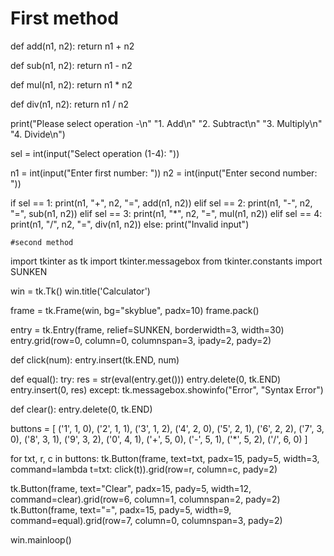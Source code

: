 # First method

def add(n1, n2):
    return n1 + n2

def sub(n1, n2):
    return n1 - n2

def mul(n1, n2):
    return n1 * n2

def div(n1, n2):
    return n1 / n2

print("Please select operation -\n"
      "1. Add\n"
      "2. Subtract\n"
      "3. Multiply\n"
      "4. Divide\n")

sel = int(input("Select operation (1-4): "))

n1 = int(input("Enter first number: "))
n2 = int(input("Enter second number: "))

if sel == 1:
    print(n1, "+", n2, "=", add(n1, n2))
elif sel == 2:
    print(n1, "-", n2, "=", sub(n1, n2))
elif sel == 3:
    print(n1, "*", n2, "=", mul(n1, n2))
elif sel == 4:
    print(n1, "/", n2, "=", div(n1, n2))
else:
    print("Invalid input")

    #second method

import tkinter as tk
import tkinter.messagebox
from tkinter.constants import SUNKEN

win = tk.Tk()
win.title('Calculator')

frame = tk.Frame(win, bg="skyblue", padx=10)
frame.pack()

entry = tk.Entry(frame, relief=SUNKEN, borderwidth=3, width=30)
entry.grid(row=0, column=0, columnspan=3, ipady=2, pady=2)

def click(num):
    entry.insert(tk.END, num)

def equal():
    try:
        res = str(eval(entry.get()))
        entry.delete(0, tk.END)
        entry.insert(0, res)
    except:
        tk.messagebox.showinfo("Error", "Syntax Error")

def clear():
    entry.delete(0, tk.END)

buttons = [
    ('1', 1, 0), ('2', 1, 1), ('3', 1, 2),
    ('4', 2, 0), ('5', 2, 1), ('6', 2, 2),
    ('7', 3, 0), ('8', 3, 1), ('9', 3, 2),
    ('0', 4, 1), ('+', 5, 0), ('-', 5, 1),
    ('*', 5, 2), ('/', 6, 0)
]

for txt, r, c in buttons:
    tk.Button(frame, text=txt, padx=15, pady=5, width=3, command=lambda t=txt: click(t)).grid(row=r, column=c, pady=2)

tk.Button(frame, text="Clear", padx=15, pady=5, width=12, command=clear).grid(row=6, column=1, columnspan=2, pady=2)
tk.Button(frame, text="=", padx=15, pady=5, width=9, command=equal).grid(row=7, column=0, columnspan=3, pady=2)

win.mainloop()
